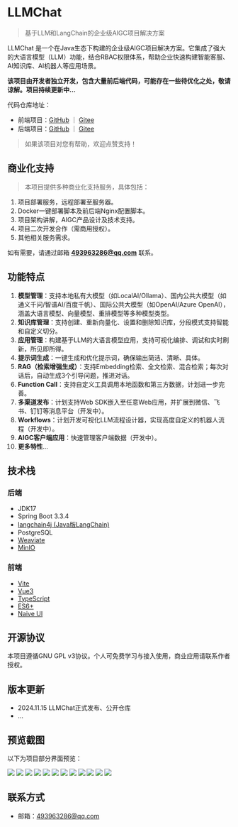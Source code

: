 # LLMChat

> 基于LLM和LangChain的企业级AIGC项目解决方案

LLMChat 是一个在Java生态下构建的企业级AIGC项目解决方案。它集成了强大的大语言模型（LLM）功能，结合RBAC权限体系，帮助企业快速构建智能客服、AI知识库、AI机器人等应用场景。

**该项目由开发者独立开发，包含大量前后端代码，可能存在一些待优化之处，敬请谅解。项目持续更新中...**

代码仓库地址：

- 前端项目：[GitHub](https://github.com/chubin518/llmchat-ui) ｜ [Gitee](https://gitee.com/chubin518/llmchat-ui)
- 后端项目：[GitHub](https://github.com/chubin518/llmchat) ｜ [Gitee](https://gitee.com/chubin518/llmchat)

> 如果该项目对您有帮助，欢迎点赞支持！

## 商业化支持

> 本项目提供多种商业化支持服务，具体包括：

1. 项目部署服务，远程部署至服务器。
2. Docker一键部署脚本及前后端Nginx配置脚本。
3. 项目架构讲解，AIGC产品设计及技术支持。
4. 项目二次开发合作（需商用授权）。
5. 其他相关服务需求。

如有需要，请通过邮箱 **493963286@qq.com** 联系。

## 功能特点

1. **模型管理**：支持本地私有大模型（如LocalAI/Ollama）、国内公共大模型（如通义千问/智谱AI/百度千帆）、国际公共大模型（如OpenAI/Azure OpenAI），涵盖大语言模型、向量模型、重排模型等多种模型类型。
2. **知识库管理**：支持创建、重新向量化、设置和删除知识库，分段模式支持智能和自定义切分。
3. **应用管理**：构建基于LLM的大语言模型应用，支持可视化编排、调试和实时刷新，所见即所得。
4. **提示词生成**：一键生成和优化提示词，确保输出简洁、清晰、具体。
5. **RAG（检索增强生成）**：支持Embedding检索、全文检索、混合检索；每次对话后，自动生成3个引导问题，推进对话。
6. **Function Call**：支持自定义工具调用本地函数和第三方数据，计划进一步完善。
7. **多渠道发布**：计划支持Web SDK嵌入至任意Web应用，并扩展到微信、飞书、钉钉等消息平台（开发中）。
8. **Workflows**：计划开发可视化LLM流程设计器，实现高度自定义的机器人流程（开发中）。
9. **AIGC客户端应用**：快速管理客户端数据（开发中）。
10. **更多特性**...
## 技术栈

### 后端

- JDK17
- Spring Boot 3.3.4
- [langchain4j (Java版LangChain)](https://github.com/langchain4j/langchain4j)
- PostgreSQL
- [Weaviate](https://weaviate.io/developers/weaviate)
- [MinIO](https://min.io/docs/minio/container/index.html)

### 前端

- [Vite](https://vitejs.dev/)
- [Vue3](https://v3.vuejs.org/)
- [TypeScript](https://www.typescriptlang.org/)
- [ES6+](http://es6.ruanyifeng.com/)
- [Naive UI](https://www.naiveui.com/)

## 开源协议

本项目遵循GNU GPL v3协议。个人可免费学习与接入使用，商业应用请联系作者授权。

## 版本更新

- 2024.11.15 LLMChat正式发布、公开仓库
- ...


## 预览截图

以下为项目部分界面预览：

![](docs/imgs/model.jpg)
![](docs/imgs/dataset_list.jpg)
![](docs/imgs/dataset_embedding.jpg)
![](docs/imgs/dataset_datastruct.jpg)
![](docs/imgs/dataset_rule.jpg)
![](docs/imgs/dataset_detail.jpg)
![](docs/imgs/dataset_paragraph.jpg)
![](docs/imgs/dataset_testing.jpg)
![](docs/imgs/app_prompt.jpg)
![](docs/imgs/app_list.jpg)
![](docs/imgs/app_detail.jpg)
![](docs/imgs/app_preview.jpg)

## 联系方式

- 邮箱：493963286@qq.com